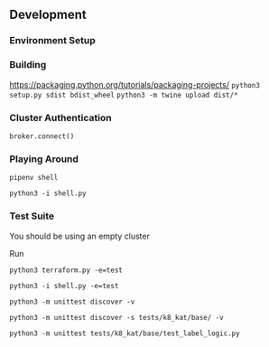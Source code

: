 
## Development

### Environment Setup

### Building

https://packaging.python.org/tutorials/packaging-projects/
`python3 setup.py sdist bdist_wheel`
`python3 -m twine upload dist/*`


### Cluster Authentication

`broker.connect()`

### Playing Around

`pipenv shell`

`python3 -i shell.py`

### Test Suite
You should be using an empty cluster

Run 

`python3 terraform.py -e=test`

`python3 -i shell.py -e=test`

`python3 -m unittest discover -v`

`python3 -m unittest discover -s tests/k8_kat/base/ -v`

`python3 -m unittest tests/k8_kat/base/test_label_logic.py`